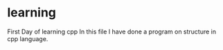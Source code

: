 # learning
First Day of learning cpp
In this file I have done a program on structure in cpp language.
